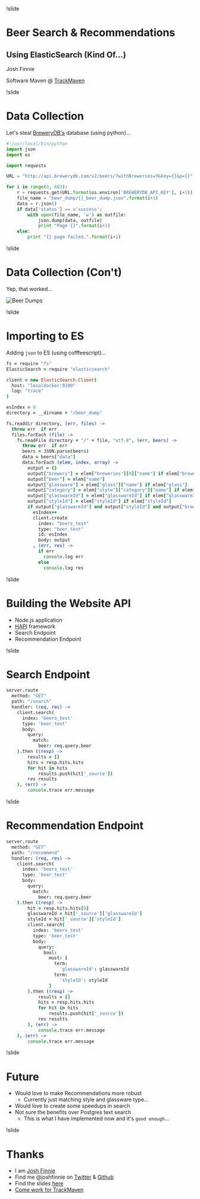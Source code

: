 !slide

# Beer Search & Recommendations
## Using ElasticSearch (Kind Of...)

Josh Finnie

Software Maven @ [TrackMaven](http://trackmaven.com)

!slide

# Data Collection

Let's steal [BreweryDB's](http://www.brewerydb.com/) database (using python)...

```python
#!/usr/local/bin/python
import json
import os

import requests

URL = "http://api.brewerydb.com/v2/beers/?withBreweries=Y&key={}&p={}"

for i in range(0, 683):
    r = requests.get(URL.format(os.environ['BREWERYDB_API_KEY'], i+1))
    file_name = "beer_dump/{}_beer_dump.json".format(i+1)
    data = r.json()
    if data['status'] == u'success':
        with open(file_name, 'w') as outfile:
            json.dump(data, outfile)
            print "Page {}".format(i+1)
    else:
        print "{} page failed.".format(i+1)
```

!slide

# Data Collection (Con't)

Yep, that worked...

![Beer Dumps](/assets/imgs/beer-dumps.png)

!slide

# Importing to ES

Adding `json` to ES (using cofffeescript)...

```coffeescript
fs = require "fs"
ElasticSearch = require "elasticsearch"

client = new ElasticSearch.Client(
  host: "localdocker:9200"
  log: "trace"
)

esIndex = 0
directory = __dirname + "/beer_dump"

fs.readdir directory, (err, files) ->
  throw err  if err
  files.forEach (file) ->
    fs.readFile directory + "/" + file, "utf-8", (err, beers) ->
      throw err  if err
      beers = JSON.parse(beers)
      data = beers["data"]
      data.forEach (elem, index, array) ->
        output = {}
        output["brewery"] = elem["breweries"][0]["name"] if elem["breweries"]
        output["beer"] = elem["name"]
        output["glassware"] = elem["glass"]["name"] if elem["glass"]
        output["category"] = elem["style"]["category"]["name"] if elem["style"]
        output["glasswareId"] = elem["glasswareId"] if elem["glasswareId"]
        output["styleId"] = elem["styleId"] if elem["styleId"]
        if output["glasswareId"] and output["styleId"] and output["brewery"]
          esIndex++
          client.create
            index: "beers_test"
            type: "beer_test"
            id: esIndex
            body: output
          , (err, res) ->
            if err
              console.log err
            else
              console.log res
```

!slide

# Building the Website API

* Node.js application
* [HAPI](http://hapijs.com/) framework
* Search Endpoint
* Recommendation Endpoint

!slide

# Search Endpoint

```coffeescript
server.route
  method: "GET"
  path: "/search"
  handler: (req, res) ->
    client.search(
      index: 'beers_test'
      type: 'beer_test'
      body:
        query:
          match:
            beer: req.query.beer
    ).then ((resp) ->
        results = []
        hits = resp.hits.hits
        for hit in hits
            results.push(hit['_source'])
        res results
    ), (err) ->
        console.trace err.message
```

!slide

# Recommendation Endpoint

```coffeescript
server.route
  method: "GET"
  path: "/recommend"
  handler: (req, res) ->
    client.search(
      index: 'beers_test'
      type: 'beer_test'
      body:
        query:
          match:
            beer: req.query.beer
    ).then ((resp) ->
        hit = resp.hits.hits[0]
        glasswareId = hit['_source']['glasswareId']
        styleId = hit['_source']['styleId']
        client.search(
          index: 'beers_test'
          type: 'beer_test'
          body:
            query:
              bool:
                must: [
                  term:
                    'glasswareId': glasswareId
                  term:
                    'styleId': styleId
                ]
        ).then ((resp) ->
            results = []
            hits = resp.hits.hits
            for hit in hits
                results.push(hit['_source'])
            res results
        ), (err) ->
            console.trace err.message
    ), (err) ->
        console.trace err.message
```

!slide

# Future

* Would love to make Recommendations more robust
    * Currently just matching style and glassware type...
* Would love to create some speedups in search
* Not sure the benefits over Postgres text search
    * This is what I have implemented now and it's `good enough`...

!slide

# Thanks

* I am [Josh Finnie](http://www.joshfinnie.com)
* Find me @joshfinnie on [Twitter](http://twitter.com/joshfinnie) & [Github](http://github.com/joshfinnie)
* Find the slides [here](http://www.joshfinnie.com/talks/)
* [Come work for TrackMaven](http://trackmaven.theresumator.com/apply/EzkTn4/Software-Maven.html)
